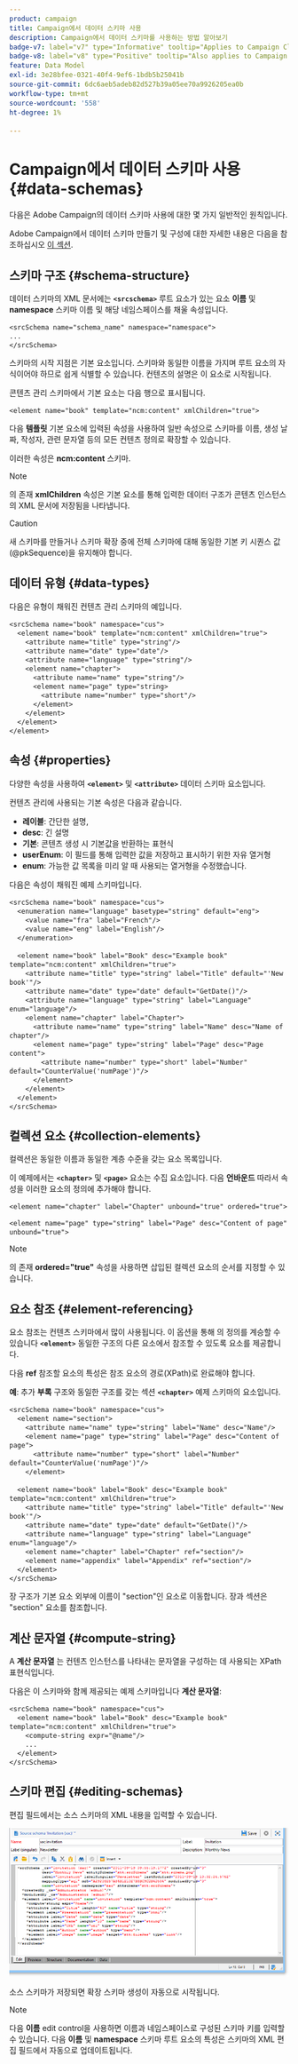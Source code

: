 ```yaml
---
product: campaign
title: Campaign에서 데이터 스키마 사용
description: Campaign에서 데이터 스키마를 사용하는 방법 알아보기
badge-v7: label="v7" type="Informative" tooltip="Applies to Campaign Classic v7"
badge-v8: label="v8" type="Positive" tooltip="Also applies to Campaign v8"
feature: Data Model
exl-id: 3e28bfee-0321-40f4-9ef6-1bdb5b25041b
source-git-commit: 6dc6aeb5adeb82d527b39a05ee70a9926205ea0b
workflow-type: tm+mt
source-wordcount: '558'
ht-degree: 1%

---
```


# Campaign에서 데이터 스키마 사용{#data-schemas}



다음은 Adobe Campaign의 데이터 스키마 사용에 대한 몇 가지 일반적인 원칙입니다.

Adobe Campaign에서 데이터 스키마 만들기 및 구성에 대한 자세한 내용은 다음을 참조하십시오 [이 섹션](../../configuration/using/about-schema-edition.md).

## 스키마 구조 {#schema-structure}

데이터 스키마의 XML 문서에는 **`<srcschema>`** 루트 요소가 있는 요소 **이름** 및 **namespace** 스키마 이름 및 해당 네임스페이스를 채울 속성입니다.

```
<srcSchema name="schema_name" namespace="namespace">
...
</srcSchema>
```

스키마의 시작 지점은 기본 요소입니다. 스키마와 동일한 이름을 가지며 루트 요소의 자식이어야 하므로 쉽게 식별할 수 있습니다. 컨텐츠의 설명은 이 요소로 시작됩니다.

콘텐츠 관리 스키마에서 기본 요소는 다음 행으로 표시됩니다.

```
<element name="book" template="ncm:content" xmlChildren="true">
```

다음 **템플릿** 기본 요소에 입력된 속성을 사용하여 일반 속성으로 스키마를 이름, 생성 날짜, 작성자, 관련 문자열 등의 모든 컨텐츠 정의로 확장할 수 있습니다.

이러한 속성은 **ncm:content** 스키마.

>[!NOTE]
>
>의 존재 **xmlChildren** 속성은 기본 요소를 통해 입력한 데이터 구조가 콘텐츠 인스턴스의 XML 문서에 저장됨을 나타냅니다.

>[!CAUTION]
>
>새 스키마를 만들거나 스키마 확장 중에 전체 스키마에 대해 동일한 기본 키 시퀀스 값(@pkSequence)을 유지해야 합니다.

## 데이터 유형 {#data-types}

다음은 유형이 채워진 컨텐츠 관리 스키마의 예입니다.

```
<srcSchema name="book" namespace="cus">
  <element name="book" template="ncm:content" xmlChildren="true">
    <attribute name="title" type="string"/>
    <attribute name="date" type="date"/>
    <attribute name="language" type="string"/>
    <element name="chapter">
      <attribute name="name" type="string"/>
      <element name="page" type="string>
        <attribute name="number" type="short"/>
      </element>
    </element>
  </element>
</element>
```

## 속성 {#properties}

다양한 속성을 사용하여 **`<element>`** 및 **`<attribute>`** 데이터 스키마 요소입니다.

컨텐츠 관리에 사용되는 기본 속성은 다음과 같습니다.

* **레이블**: 간단한 설명,
* **desc**: 긴 설명
* **기본**: 콘텐츠 생성 시 기본값을 반환하는 표현식
* **userEnum**: 이 필드를 통해 입력한 값을 저장하고 표시하기 위한 자유 열거형
* **enum**: 가능한 값 목록을 미리 알 때 사용되는 열거형을 수정했습니다.

다음은 속성이 채워진 예제 스키마입니다.

```
<srcSchema name="book" namespace="cus">
  <enumeration name="language" basetype="string" default="eng">    
    <value name="fra" label="French"/>    
    <value name="eng" label="English"/>   
  </enumeration>

  <element name="book" label="Book" desc="Example book" template="ncm:content" xmlChildren="true">
    <attribute name="title" type="string" label="Title" default="'New book'"/>
    <attribute name="date" type="date" default="GetDate()"/>
    <attribute name="language" type="string" label="Language" enum="language"/>
    <element name="chapter" label="Chapter">
      <attribute name="name" type="string" label="Name" desc="Name of chapter"/>
      <element name="page" type="string" label="Page" desc="Page content">
        <attribute name="number" type="short" label="Number" default="CounterValue('numPage')"/>
      </element>
    </element>
  </element>
</srcSchema>
```

## 컬렉션 요소 {#collection-elements}

컬렉션은 동일한 이름과 동일한 계층 수준을 갖는 요소 목록입니다.

이 예제에서는 **`<chapter>`** 및 **`<page>`** 요소는 수집 요소입니다. 다음 **언바운드** 따라서 속성을 이러한 요소의 정의에 추가해야 합니다.

```
<element name="chapter" label="Chapter" unbound="true" ordered="true">
```

```
<element name="page" type="string" label="Page" desc="Content of page" unbound="true">
```

>[!NOTE]
>
>의 존재 **ordered=&quot;true&quot;** 속성을 사용하면 삽입된 컬렉션 요소의 순서를 지정할 수 있습니다.

## 요소 참조 {#element-referencing}

요소 참조는 컨텐츠 스키마에서 많이 사용됩니다. 이 옵션을 통해 의 정의를 계승할 수 있습니다 **`<element>`** 동일한 구조의 다른 요소에서 참조할 수 있도록 요소를 제공합니다.

다음 **ref** 참조할 요소의 특성은 참조 요소의 경로(XPath)로 완료해야 합니다.

**예**: 추가 **부록** 구조와 동일한 구조를 갖는 섹션 **`<chapter>`** 예제 스키마의 요소입니다.

```
<srcSchema name="book" namespace="cus">
  <element name="section">
    <attribute name="name" type="string" label="Name" desc="Name"/>
    <element name="page" type="string" label="Page" desc="Content of page">
      <attribute name="number" type="short" label="Number" default="CounterValue('numPage')"/>
    </element>

  <element name="book" label="Book" desc="Example book" template="ncm:content" xmlChildren="true">
    <attribute name="title" type="string" label="Title" default="'New book'"/>
    <attribute name="date" type="date" default="GetDate()"/>
    <attribute name="language" type="string" label="Language" enum="language"/>
    <element name="chapter" label="Chapter" ref="section"/>
    <element name="appendix" label="Appendix" ref="section"/>
  </element>
</srcSchema>
```

장 구조가 기본 요소 외부에 이름이 &quot;section&quot;인 요소로 이동합니다. 장과 섹션은 &quot;section&quot; 요소를 참조합니다.

## 계산 문자열 {#compute-string}

A **계산 문자열** 는 컨텐츠 인스턴스를 나타내는 문자열을 구성하는 데 사용되는 XPath 표현식입니다.

다음은 이 스키마와 함께 제공되는 예제 스키마입니다 **계산 문자열**:

```
<srcSchema name="book" namespace="cus">
  <element name="book" label="Book" desc="Example book" template="ncm:content" xmlChildren="true">
    <compute-string expr="@name"/>
    ...
  </element>
</srcSchema>
```

## 스키마 편집 {#editing-schemas}

편집 필드에서는 소스 스키마의 XML 내용을 입력할 수 있습니다.

![](assets/d_ncs_integration_schema_edition.png)

소스 스키마가 저장되면 확장 스키마 생성이 자동으로 시작됩니다.

>[!NOTE]
>
>다음 **이름** edit control을 사용하면 이름과 네임스페이스로 구성된 스키마 키를 입력할 수 있습니다. 다음 **이름** 및 **namespace** 스키마 루트 요소의 특성은 스키마의 XML 편집 필드에서 자동으로 업데이트됩니다.
